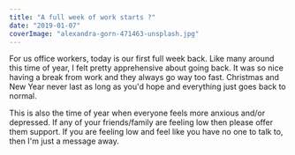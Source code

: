 ```yaml
---
title: "A full week of work starts ?"
date: "2019-01-07"
coverImage: "alexandra-gorn-471463-unsplash.jpg"
---
```


For us office workers, today is our first full week back. Like many around this time of year, I felt pretty apprehensive about going back. It was so nice having a break from work and they always go way too fast. Christmas and New Year never last as long as you'd hope and everything just goes back to normal.

This is also the time of year when everyone feels more anxious and/or depressed. If any of your friends/family are feeling low then please offer them support. If you are feeling low and feel like you have no one to talk to, then I'm just a message away.
